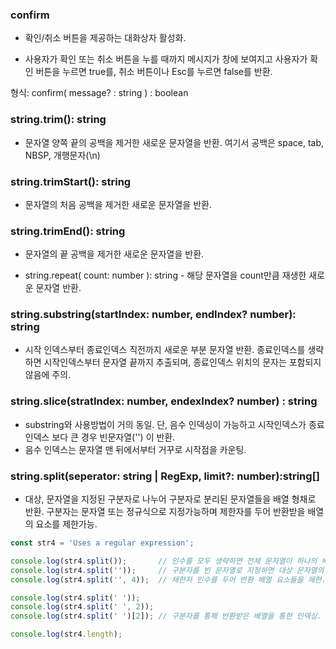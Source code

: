 
### confirm
- 확인/취소 버튼을 제공하는 대화상자 활성화.

- 사용자가 확인 또는 취소 버튼을 누를 때까지 메시지가 창에 보여지고
  사용자가 확인 버튼을 누르면 true를, 취소 버튼이나 Esc를 누르면 false를 반환.

형식: confirm( message? : string ) : boolean


### string.trim(): string
- 문자열 양쪽 끝의 공백을 제거한 새로운 문자열을 반환. 여기서 공백은 space, tab, NBSP, 개행문자(\n)

### string.trimStart(): string
- 문자열의 처음 공백을 제거한 새로운 문자열을 반환.

### string.trimEnd(): string
- 문자열의 끝 공백을 제거한 새로운 문자열을 반환.

- string.repeat( count: number ): string - 해당 문자열을 count만큼 재생한 새로운 문자열 반환.

### string.substring(startIndex: number, endIndex? number): string
- 시작 인덱스부터 종료인덱스 직전까지 새로운 부분 문자열 반환.
  종료인덱스를 생략하면 시작인덱스부터 문자열 끝까지 추출되며, 종료인덱스 위치의 문자는 포함되지 않음에 주의.

### string.slice(stratIndex: number, endexIndex? number) : string
- substring와 사용방법이 거의 동일. 단, 음수 인덱싱이 가능하고 시작인덱스가 종료 인덱스 보다 큰 경우 빈문자열('') 이 반환.
- 음수 인덱스는 문자열 맨 뒤에서부터 거꾸로 시작점을 카운팅.

### string.split(seperator: string | RegExp, limit?: number):string[]
- 대상, 문자열을 지정된 구분자로 나누어 구분자로 분리된 문자열들을 배열 형채로 반환.
 구분자는 문자열 또는 정규식으로 지정가능하며 제한자를 두어 반환받을 배열의 요소를 제한가능.

```js
const str4 = 'Uses a regular expression';

console.log(str4.split());       // 인수를 모두 생략하면 전체 문자열이 하나의 배열 요소 하나로 반환.
console.log(str4.split(''));     // 구분자를 빈 문자열로 지정하면 대상 문자열의 모든 문자들을 배열 요소들로 반환.
console.log(str4.split('', 4));  // 제한자 인수를 두어 반환 배열 요소들을 제한. 

console.log(str4.split(' '));
console.log(str4.split(' ', 2));
console.log(str4.split(' ')[2]); // 구분자를 통해 반환받은 배열을 통한 인덱싱.

console.log(str4.length); 

```
